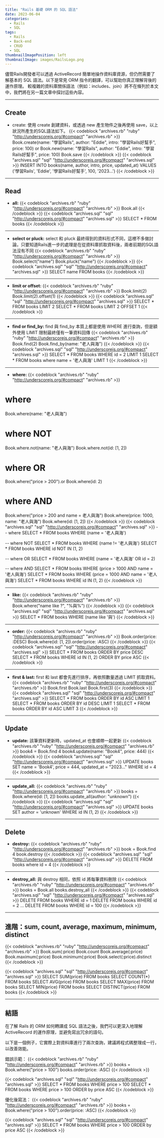 ```yaml
---
title: "Rails 基礎 ORM 的 SQL 語法"
date: 2023-06-04
categories:
  - Rails
  - SQL
tags:
  - Rails
  - Back-end
  - CRUD
  - SQL
thumbnailImagePosition: left
thumbnailImage: images/RailsLogo.png
---
```

儘管Rails開發者可以透過 ActiveRecord 簡單地操作資料庫資源，但仍然需要了解基本的 SQL 語法。以下是常見 ORM 指令的翻譯，可以幫助你真正理解背後的運作原理。
較複雜的資料庫關係語法（例如：includes、join）將不在條列於本文中，我們將在另一篇文章中探討這些內容。
<!--more-->

<!-- {{< toc >}} -->
---

## Create
- create:
使用 create 創建資料，或透過 new 產生物件之後再使用 save，以上狀況所產生的SQL語法如下。
{{< codeblock "archives.rb" "ruby" "http://underscorejs.org/#compact" "archives.rb" >}}
Book.create(name: "學習Rails", author: "Eddie", intro: "學習Rails好幫手", price: 100)
or
Book.new(name: "學習Rails", author: "Eddie", intro: "學習Rails好幫手", price: 100)
Book.save
{{< /codeblock >}}
{{< codeblock "archives.sql" "sql" "http://underscorejs.org/#compact" "archives.sql" >}}
INSERT INTO books(name, author, intro, price, updated_at) VALUES ('學習Rails', 'Eddie', '學習Rails好幫手', 100, '2023...')
{{< /codeblock >}}

---
## Read

- **all:**
{{< codeblock "archives.rb" "ruby" "http://underscorejs.org/#compact" "archives.rb" >}}
Book.all
{{< /codeblock >}}
{{< codeblock "archives.sql" "sql" "http://underscorejs.org/#compact" "archives.sql" >}}
SELECT * FROM books
{{< /codeblock >}}

---
- **select or pluck:**
select 和 pluck 最終得到的資料形式不同，這裡不多做討論，只要知道Rails進一步的處理是在從資料庫抓取資料後，兩者前期的SQL語法沒有不同
{{< codeblock "archives.rb" "ruby" "http://underscorejs.org/#compact" "archives.rb" >}}
Book.select("name")
Book.pluck("name")
{{< /codeblock >}}
{{< codeblock "archives.sql" "sql" "http://underscorejs.org/#compact" "archives.sql" >}}
SELECT name FROM books
{{< /codeblock >}}

---
- **limit or offset:**
{{< codeblock "archives.rb" "ruby" "http://underscorejs.org/#compact" "archives.rb" >}}
Book.limit(2)
Book.limit(2).offset(1)
{{< /codeblock >}}
{{< codeblock "archives.sql" "sql" "http://underscorejs.org/#compact" "archives.sql" >}}
SELECT * FROM books LIMIT 2
SELECT * FROM books LIMIT 2 OFFSET 1
{{< /codeblock >}}

---
- **find or find_by:**
find 與 find_by 本質上都是使用 WHERE 進行查詢，但是額外使用 LIMIT 限制最終僅有一筆資料回傳
{{< codeblock "archives.rb" "ruby" "http://underscorejs.org/#compact" "archives.rb" >}}
Book.find(2)
Book.find_by(name: "老人與海")
{{< /codeblock >}}
{{< codeblock "archives.sql" "sql" "http://underscorejs.org/#compact" "archives.sql" >}}
SELECT * FROM books WHERE id = 2 LIMIT 1
SELECT * FROM books where name = '老人與海' LIMIT 1
{{< /codeblock >}}

---
- **where:**
{{< codeblock "archives.rb" "ruby" "http://underscorejs.org/#compact" "archives.rb" >}}
# where
Book.where(name: "老人與海")

# where NOT
Book.where.not(name: "老人與海")
Book.where.not(id: [1, 2])

# where OR
Book.where("price > 200").or Book.where(id: 2)

# where AND
Book.where("price > 200 and name = 老人與海")
Book.where(price: 1000, name: "老人與海")
Book.where(id: [1, 2])
{{< /codeblock >}}
{{< codeblock "archives.sql" "sql" "http://underscorejs.org/#compact" "archives.sql" >}}
-- where
SELECT * FROM books WHERE (name = '老人與海')

-- where NOT
SELECT * FROM books WHERE (name != '老人與海')
SELECT * FROM books WHERE id NOT IN (1, 2)

-- where OR
SELECT * FROM books WHERE (name = '老人與海' OR id = 2)

-- where AND
SELECT * FROM books WHERE (price > 1000 AND name = '老人與海')
SELECT * FROM books WHERE (price = 1000 AND name = '老人與海')
SELECT * FROM books WHERE id IN (1, 2)
{{< /codeblock >}}

---
- **like:**
{{< codeblock "archives.rb" "ruby" "http://underscorejs.org/#compact" "archives.rb" >}}
Book.where("name like ?", "%與%")
{{< /codeblock >}}
{{< codeblock "archives.sql" "sql" "http://underscorejs.org/#compact" "archives.sql" >}}
SELECT * FROM books WHERE (name like '與')
{{< /codeblock >}}

---
- **order:**
{{< codeblock "archives.rb" "ruby" "http://underscorejs.org/#compact" "archives.rb" >}}
Book.order(price: :DESC)
Book.where(id: [1, 2]).order(price: :ASC)
{{< /codeblock >}}
{{< codeblock "archives.sql" "sql" "http://underscorejs.org/#compact" "archives.sql" >}}
SELECT * FROM books ORDER BY price DESC
SELECT * FROM books WHERE id IN (1, 2) ORDER BY price ASC
{{< /codeblock >}}

---
- **first & last:**
first 和 last 都會先進行排序，再依照數量透過 LIMIT 抓取資料。
{{< codeblock "archives.rb" "ruby" "http://underscorejs.org/#compact" "archives.rb" >}}
Book.first
Book.last
Book.first(3)
{{< /codeblock >}}
{{< codeblock "archives.sql" "sql" "http://underscorejs.org/#compact" "archives.sql" >}}
SELECT * FROM books ORDER BY id ASC LIMIT 1
SELECT * FROM books ORDER BY id DESC LIMIT 1
SELECT * FROM books ORDER BY id ASC LIMIT 3
{{< /codeblock >}}

---
## Update
- **update:**
該筆資料更新時，updated_at 也會順帶一起更新
{{< codeblock "archives.rb" "ruby" "http://underscorejs.org/#compact" "archives.rb" >}}
book4 = Book.find 4
book4.update(name: "Book4", price: 444)
{{< /codeblock >}}
{{< codeblock "archives.sql" "sql" "http://underscorejs.org/#compact" "archives.sql" >}}
UPDATE books SET name = 'Book4', price = 444, updated_at = "2023..." WHERE id = 4
{{< /codeblock >}}

---
- **update_all:**
{{< codeblock "archives.rb" "ruby" "http://underscorejs.org/#compact" "archives.rb" >}}
books = Book.where(id: [1, 2])
books.update_all(author: "unknown")
{{< /codeblock >}}
{{< codeblock "archives.sql" "sql" "http://underscorejs.org/#compact" "archives.sql" >}}
UPDATE books SET author = 'unknown' WHERE id IN (1, 2)
{{< /codeblock >}}

---
## Delete 
- **destroy:**
{{< codeblock "archives.rb" "ruby" "http://underscorejs.org/#compact" "archives.rb" >}}
book = Book.find 4
book.destroy
{{< /codeblock >}}
{{< codeblock "archives.sql" "sql" "http://underscorejs.org/#compact" "archives.sql" >}}
DELETE FROM books where id = 4
{{< /codeblock >}}

---
- **destroy_all:**
與 destroy 相同，依照 id 將每筆資料刪除
{{< codeblock "archives.rb" "ruby" "http://underscorejs.org/#compact" "archives.rb" >}}
books = Book.all
books.destroy_all
{{< /codeblock >}}
{{< codeblock "archives.sql" "sql" "http://underscorejs.org/#compact" "archives.sql" >}}
DELETE FROM books WHERE id = 1
DELETE FROM books WHERE id = 2
...
DELETE FROM books WHERE id = 100
{{< /codeblock >}}

---

## 進階：sum, count, average, maximum, minimum, distinct
{{< codeblock "archives.rb" "ruby" "http://underscorejs.org/#compact" "archives.rb" >}}
Book.sum(:price)
Book.count
Book.average(:price)
Book.maximum(:price)
Book.minimum(:price)
Book.select(:price).distinct
{{< /codeblock >}}

{{< codeblock "archives.sql" "sql" "http://underscorejs.org/#compact" "archives.sql" >}}
SELECT SUM(price) FROM books
SELECT COUNT(*) FROM books
SELECT AVG(price) FROM books
SELECT MAX(price) FROM books
SELECT MIN(price) FROM books
SELECT DISTINCT(price) FROM books
{{< /codeblock >}}

---

## 結語

在了解 Rails 的 ORM 如何轉譯成 SQL 語法之後，我們可以更深入地理解 ActiveRecord 的運作原理，並避免寫出冗余的語句。

以下是一個例子，它實際上對資料庫進行了兩次查詢，建議將程式碼整理成一行，以改善效能。

錯誤示範：
{{< codeblock "archives.rb" "ruby" "http://underscorejs.org/#compact" "archives.rb" >}}
books = Book.where("price > 100")
books.order(price: :ASC)
{{< /codeblock >}}

{{< codeblock "archives.sql" "sql" "http://underscorejs.org/#compact" "archives.sql" >}}
SELECT * FROM books WHERE price > 100
SELECT * FROM books WHERE price > 100 ORDER by price ASC
{{< /codeblock >}}

優化後寫法：
{{< codeblock "archives.rb" "ruby" "http://underscorejs.org/#compact" "archives.rb" >}}
books = Book.where("price > 100").order(price: :ASC)
{{< /codeblock >}}

{{< codeblock "archives.sql" "sql" "http://underscorejs.org/#compact" "archives.sql" >}}
SELECT * FROM books WHERE price > 100 ORDER by price ASC
{{< /codeblock >}}

